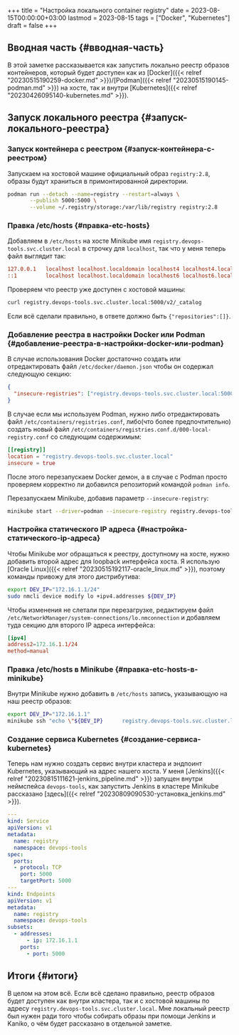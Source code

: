 +++
title = "Настройка локального container registry"
date = 2023-08-15T00:00:00+03:00
lastmod = 2023-08-15
tags = ["Docker", "Kubernetes"]
draft = false
+++

## Вводная часть {#вводная-часть}

В этой заметке рассказывается как запустить локально реестр образов контейнеров, который будет доступен как из [Docker]({{< relref "20230515190259-docker.md" >}})/[Podman]({{< relref "20230515190145-podman.md" >}}) на хосте, так и внутри [Kubernetes]({{< relref "20230426095140-kubernetes.md" >}}).


## Запуск локального реестра {#запуск-локального-реестра}


### Запуск контейнера с реестром {#запуск-контейнера-с-реестром}

Запускаем на хостовой машине официальный образ `registry:2.8`, образы будут храниться в примонтированной директории.

```bash
podman run --detach --name=registry --restart=always \
       --publish 5000:5000 \
       --volume ~/.registry/storage:/var/lib/registry registry:2.8
```


### Правка /etc/hosts {#правка-etc-hosts}

Добавляем в `/etc/hosts` на хосте Minikube имя `registry.devops-tools.svc.cluster.local` в строчку для `localhost`, так что у меня теперь файл выглядит так:

```cfg
127.0.0.1   localhost localhost.localdomain localhost4 localhost4.localdomain4 registry.devops-tools.svc.cluster.local
::1         localhost localhost.localdomain localhost6 localhost6.localdomain6 registry.devops-tools.svc.cluster.local
```

Проверяем что реестр уже доступен с хостовой машины:

```bash
curl registry.devops-tools.svc.cluster.local:5000/v2/_catalog
```

Если всё сделали правильно, в ответе должно быть `{"repositories":[]}`.


### Добавление реестра в настройки Docker или Podman {#добавление-реестра-в-настройки-docker-или-podman}

В случае использования Docker достаточно создать или отредактировать файл `/etc/docker/daemon.json` чтобы он содержал следующую секцию:

```json
{
  "insecure-registries": ["registry.devops-tools.svc.cluster.local:5000"]
}
```

В случае если мы используем Podman, нужно либо отредактировать файл `/etc/containers/registries.conf`, либо(что более предпочтительно) создать новый файл `/etc/containers/registries.conf.d/000-local-registry.conf` со следующим содержимым:

```toml
[[registry]]
location = "registry.devops-tools.svc.cluster.local"
insecure = true
```

После этого перезапускаем Docker демон, а в случае с Podman просто проверяем корректно ли добавился репозиторий командой `podman info`.

Перезапускаем Minikube, добавив параметр `--insecure-registry`:

```bash
minikube start --driver=podman --insecure-registry registry.devops-tools.svc.cluster.local:5000
```


### Настройка статического IP адреса {#настройка-статического-ip-адреса}

Чтобы Minikube мог обращаться к реестру, доступному на хосте, нужно добавить второй адрес для loopback интерфейса хоста. Я использую [Oracle Linux]({{< relref "20230515192117-oracle_linux.md" >}}), поэтому команды привожу для этого дистрибутива:

```bash
export DEV_IP="172.16.1.1/24"
sudo nmcli device modify lo +ipv4.addresses ${DEV_IP}
```

Чтобы изменения не слетали при перезагрузке, редактируем файл `/etc/NetworkManager/system-connections/lo.nmconnection` и добавляем туда секцию для второго IP адреса интерфейса:

```toml
[ipv4]
address2=172.16.1.1/24
method=manual
```


### Правка /etc/hosts в Minikube {#правка-etc-hosts-в-minikube}

Внутри Minikube нужно добавить в `/etc/hosts` запись, указывающую на наш реестр образов:

```bash
export DEV_IP="172.16.1.1"
minikube ssh "echo \"${DEV_IP}      registry.devops-tools.svc.cluster.local\" | sudo tee -a  /etc/hosts"
```


### Создание сервиса Kubernetes {#создание-сервиса-kubernetes}

Теперь нам нужно создать сервис внутри кластера и эндпоинт Kubernetes, указывающий на адрес нашего хоста. У меня [Jenkins]({{< relref "20230815111621-jenkins_pipeline.md" >}}) запущен внутри неймспейса `devops-tools`, как запустить Jenkins в кластере Minikube рассказано [здесь]({{< relref "20230809090530-установка_jenkins.md" >}}).

```yaml
---
kind: Service
apiVersion: v1
metadata:
  name: registry
  namespace: devops-tools
spec:
  ports:
  - protocol: TCP
    port: 5000
    targetPort: 5000
---
kind: Endpoints
apiVersion: v1
metadata:
  name: registry
  namespace: devops-tools
subsets:
  - addresses:
      - ip: 172.16.1.1
    ports:
      - port: 5000
```


## Итоги {#итоги}

В целом на этом всё. Если всё сделано правильно, реестр образов будет доступен как внутри кластера, так и с хостовой машины по адресу `registry.devops-tools.svc.cluster.local`. Мне локальный реестр был нужен ради того чтобы собирать образы при помощи Jenkins и Kaniko, о чём будет рассказано в отдельной заметке.
